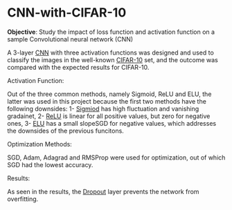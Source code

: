 # CNN-with-CIFAR-10
**Objective**: Study the impact of loss function and activation function on a sample Convolutional neural network (CNN)
 
A 3-layer [CNN](https://en.wikipedia.org/wiki/Convolutional_neural_network) with three activation functions was designed and used to classify the images in the well-known [CIFAR-10](https://www.cs.toronto.edu/~kriz/cifar.html) set, and the outcome was compared with the expected results for CIFAR-10.

Activation Function:

Out of the three common methods, namely Sigmoid, ReLU and ELU, the latter was used in this project because the first two methods have the following downsides:
1- [Sigmiod](https://en.wikipedia.org/wiki/Sigmoid_function) has high fluctuation and vanishing gradainet, 
2- [ReLU](https://en.wikipedia.org/wiki/Rectifier_(neural_networks)) is linear for all positive values, but zero for negative ones,
3- [ELU](https://ml-cheatsheet.readthedocs.io/en/latest/activation_functions.html) has a small slopeSGD for negative values, which addresses the downsides of the previous funcitons.

Optimization Methods:

SGD, Adam, Adagrad and RMSProp were used for optimization, out of which SGD had the lowest accuracy.

Results:

As seen in the results, the [Dropout](https://en.wikipedia.org/wiki/Convolutional_neural_network) layer prevents the network from overfitting.
